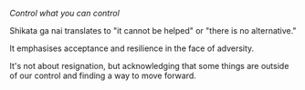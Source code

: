 _Control what you can control_

Shikata ga nai translates to "it cannot be helped" or "there is no alternative."

It emphasises acceptance and resilience in the face of adversity.

It's not about resignation, but acknowledging that some things are outside of our control and finding a way to move forward.

